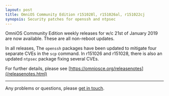 ```yaml
---
layout: post
title: OmniOS Community Edition r151028l, r151026al, r151022cj
synopsis: Security patches for openssh and ntpsec
---
```

OmniOS Community Edition weekly releases for w/c 21st of January 2019 are
now available. These are all non-reboot updates.

In all releases, The `openssh` packages have been updated to mitigate four
separate CVEs in the `scp` command. In r151026 and r151028, there is also
an updated `ntpsec` package fixing several CVEs.

For further details, please see
[https://omniosce.org/releasenotes](/releasenotes.html)

---

Any problems or questions, please [get in touch](/about/contact.html).

